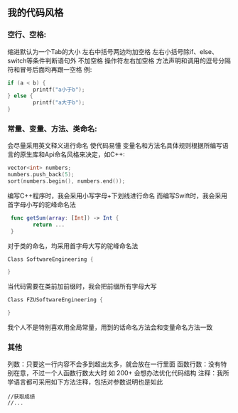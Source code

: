 ## 我的代码风格
### 空行、空格:
缩进默认为一个Tab的大小
左右中括号两边均加空格
左右小括号除if、else、switch等条件判断语句外 不加空格
操作符左右加空格
方法声明和调用的逗号分隔符和冒号后面均再跟一空格
例:

```c++
if (a < b) {
		printf("a小于b");
} else {
		printf("a大于b");
}
```
### 常量、变量、方法、类命名:
会尽量采用英文释义进行命名 使代码易懂
变量名和方法名具体规则根据所编写语言的原生库和Api命名风格来决定，如C++:

```c++
vector<int> numbers;
numbers.push_back(5);
sort(numbers.begin(), numbers.end());
```
编写C++程序时，我会采用小写字母+下划线进行命名
而编写Swift时，我会采用首字母小写的驼峰命名法
```swift
 func getSum(array: [Int]) -> Int {
 		return ...
 }
```
对于类的命名，均采用首字母大写的驼峰命名法
```c++
Class SoftwareEngineering {

}
```
当代码需要在类前加前缀时，我会把前缀所有字母大写
```c++
Class FZUSoftwareEngineering {

}
```
我个人不是特别喜欢用全局常量，用到的话命名方法会和变量命名方法一致

### 其他
列数：只要这一行内容不会多到超出太多，就会放在一行里面
函数行数：没有特别在意，不过一个人函数行数太大时 如 200+ 会想办法优化代码结构
注释：我所学语言都可采用如下方法注释，包括对参数说明也是如此
```
//获取成绩
//...
```
